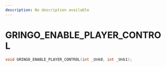 ```yaml
---
description: No description available 
---
```


# GRINGO_ENABLE_PLAYER_CONTROL

```cpp
void GRINGO_ENABLE_PLAYER_CONTROL(int _Unk0, int _Unk1);
```